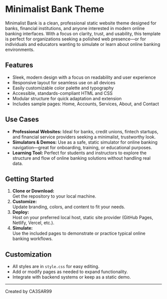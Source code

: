 # Minimalist Bank Theme

Minimalist Bank is a clean, professional static website theme designed for banks, financial institutions, and anyone interested in modern online banking interfaces. With a focus on clarity, trust, and usability, this template is perfect for organizations seeking a polished web presence—or for individuals and educators wanting to simulate or learn about online banking environments.

## Features

- Sleek, modern design with a focus on readability and user experience
- Responsive layout for seamless use on all devices
- Easily customizable color palette and typography
- Accessible, standards-compliant HTML and CSS
- Modular structure for quick adaptation and extension
- Includes sample pages: Home, Accounts, Services, About, and Contact

## Use Cases

- **Professional Websites:** Ideal for banks, credit unions, fintech startups, and financial service providers seeking a minimalist, trustworthy look.
- **Simulators & Demos:** Use as a safe, static simulator for online banking navigation—great for onboarding, training, or educational purposes.
- **Learning Tool:** Perfect for students and instructors to explore the structure and flow of online banking solutions without handling real data.

## Getting Started

1. **Clone or Download:**  
   Get the repository to your local machine.
2. **Customize:**  
   Update branding, colors, and content to fit your needs.
3. **Deploy:**  
   Host on your preferred local host, static site provider (GitHub Pages, Netlify, Vercel, etc.).
4. **Simulate:**  
   Use the included pages to demonstrate or practice typical online banking workflows.

## Customization

- All styles are in `style.css` for easy editing.
- Add or modify pages as needed to expand functionality.
- Integrate with backend systems or keep as a static demo.

---

Created by CA3SAR99

